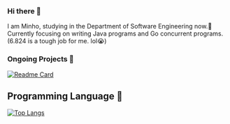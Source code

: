 ### Hi there 👋

I am Minho, studying in the Department of Software Engineering now.🔭  
Currently focusing on writing Java programs and Go concurrent programs.(6.824 is a tough job for me. lol😭)

### Ongoing Projects 🤔
[![Readme Card](https://github-readme-stats.vercel.app/api/pin/?username=xminao&repo=springlet)](https://github.com/anuraghazra/github-readme-stats)

## Programming Language 💬
[![Top Langs](https://github-readme-stats.vercel.app/api/top-langs/?username=xminao&layout=compact)](https://github.com/anuraghazra/github-readme-stats)

<!--
**xminao/xminao** is a ✨ _special_ ✨ repository because its `README.md` (this file) appears on your GitHub profile.

Here are some ideas to get you started:

- 🔭 I’m currently working on ...
- 🌱 I’m currently learning ...
- 👯 I’m looking to collaborate on ...
- 🤔 I’m looking for help with ...
- 💬 Ask me about ...
- 📫 How to reach me: ...
- 😄 Pronouns: ...
- ⚡ Fun fact: ...
-->

